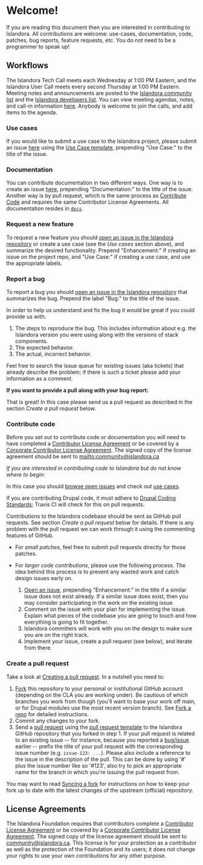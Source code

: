 # Welcome!

If you are reading this document then you are interested in contributing to Islandora. All contributions are welcome: use-cases, documentation, code, patches, bug reports, feature requests, etc. You do not need to be a programmer to speak up!

## Workflows

The Islandora Tech Call meets each Wednesday at 1:00 PM Eastern, and the Islandora User Call meets every second Thursday at 1:00 PM Eastern. Meeting notes and announcements are posted to the [Islandora community list](https://groups.google.com/forum/#!forum/islandora) and the [Islandora developers list](https://groups.google.com/forum/#!forum/islandora-dev). You can view meeting agendas, notes, and call-in information [here](https://github.com/Islandora/documentation/wiki#islandora-8-tech-calls). Anybody is welcome to join the calls, and add items to the agenda.

### Use cases

If you would like to submit a use case to the Islandora project, please submit an issue [here](https://github.com/Islandora/documentation/issues/new) using the [Use Case template](https://github.com/Islandora/documentation/wiki/Use-Case-template), prepending "Use Case:" to the title of the issue.

### Documentation

You can contribute documentation in two different ways. One way is to create an issue [here](https://github.com/Islandora/documentation/issues/new), prepending "Documentation:" to the title of the issue. Another way is by pull request, which is the same process as [Contribute Code](https://github.com/Islandora/documentation/blob/main/CONTRIBUTING.md#contribute-code) and requires the same Contributor License Agreements. All documentation resides in [`docs`](https://github.com/Islandora/documentation/tree/main/docs).

### Request a new feature

To request a new feature you should [open an issue in the Islandora repository](https://github.com/Islandora/documentation/issues/new) or create a use case (see the _Use cases_ section above), and summarize the desired functionality. Prepend "Enhancement:" if creating an issue on the project repo, and "Use Case:" if creating a use case, and use the appropriate labels.

### Report a bug

To report a bug you should [open an issue in the Islandora repository](https://github.com/Islandora/documentation/issues/new) that summarizes the bug. Prepend the label "Bug:" to the title of the issue.

In order to help us understand and fix the bug it would be great if you could provide us with:

1. The steps to reproduce the bug. This includes information about e.g. the Islandora version you were using along with the versions of stack components.
2. The expected behavior.
3. The actual, incorrect behavior.

Feel free to search the issue queue for existing issues (aka tickets) that already describe the problem; if there is such a ticket please add your information as a comment.

**If you want to provide a pull along with your bug report:**

That is great! In this case please send us a pull request as described in the section _Create a pull request_  below.

### Contribute code

Before you set out to contribute code or documentation you will need to have completed a [Contributor License Agreement](http://islandora.ca/sites/default/files/islandora_cla.pdf) or be covered by a [Corporate Contributor License Agreement](http://islandora.ca/sites/default/files/islandora_ccla.pdf). The signed copy of the license agreement should be sent to <mailto:community@islandora.ca>

_If you are interested in contributing code to Islandora but do not know where to begin:_

In this case you should [browse open issues](https://github.com/Islandora/documentation/issues) and check out [use cases](https://github.com/Islandora/documentation/labels/use%20case).

If you are contributing Drupal code, it must adhere to [Drupal Coding Standards](https://www.drupal.org/coding-standards); Travis CI will check for this on pull requests.

Contributions to the Islandora codebase should be sent as GitHub pull requests. See section _Create a pull request_ below for details. If there is any problem with the pull request we can work through it using the commenting features of GitHub.

* For _small patches_, feel free to submit pull requests directly for those patches.
* For _larger code contributions_, please use the following process. The idea behind this process is to prevent any wasted work and catch design issues early on.

    1. [Open an issue](https://github.com/Islandora/documentation/issues/new), prepending "Enhancement:" in the title if a similar issue does not exist already. If a similar issue does exist, then you may consider participating in the work on the existing issue.
    2. Comment on the issue with your plan for implementing the issue. Explain what pieces of the codebase you are going to touch and how everything is going to fit together.
    3. Islandora committers will work with you on the design to make sure you are on the right track.
    4. Implement your issue, create a pull request (see below), and iterate from there.

### Create a pull request

Take a look at [Creating a pull request](https://help.github.com/articles/creating-a-pull-request). In a nutshell you need to:

1. [Fork](https://help.github.com/articles/fork-a-repo) this repository to your personal or institutional GitHub account (depending on the CLA you are working under). Be cautious of which branches you work from though (you'll want to base your work off main, or for Drupal modules use the most recent version branch). See [Fork a repo](https://help.github.com/articles/fork-a-repo) for detailed instructions.
2. Commit any changes to your fork.
3. Send a [pull request](https://help.github.com/articles/creating-a-pull-request) using the [pull request template](https://github.com/Islandora/documentation/blob/main/.github/PULL_REQUEST_TEMPLATE.md) to the Islandora GitHub repository that you forked in step 1.  If your pull request is related to an existing issue -- for instance, because you reported a [bug/issue](https://github.com/Islandora/documentation/issues) earlier -- prefix the title of your pull request with the corresponding issue number (e.g. `issue-123: ...`). Please also include a reference to the issue in the description of the pull. This can be done by using '#' plus the issue number like so '#123', also try to pick an appropriate name for the branch in which you're issuing the pull request from.

You may want to read [Syncing a fork](https://help.github.com/articles/syncing-a-fork) for instructions on how to keep your fork up to date with the latest changes of the upstream (official) repository.

## License Agreements

The Islandora Foundation requires that contributors complete a [Contributor License Agreement](http://islandora.ca/sites/default/files/islandora_cla.pdf) or be covered by a [Corporate Contributor License Agreement](http://islandora.ca/sites/default/files/islandora_ccla.pdf). The signed copy of the license agreement should be sent to <a href="mailto:community@islandora.ca?Subject=Contributor%20License%20Agreement" target="_top">community@islandora.ca</a>. This license is for your protection as a contributor as well as the protection of the Foundation and its users; it does not change your rights to use your own contributions for any other purpose.
